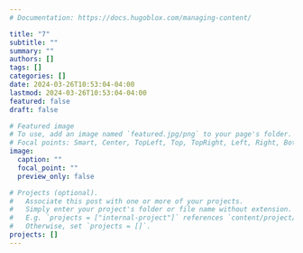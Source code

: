 ```yaml
---
# Documentation: https://docs.hugoblox.com/managing-content/

title: "7"
subtitle: ""
summary: ""
authors: []
tags: []
categories: []
date: 2024-03-26T10:53:04-04:00
lastmod: 2024-03-26T10:53:04-04:00
featured: false
draft: false

# Featured image
# To use, add an image named `featured.jpg/png` to your page's folder.
# Focal points: Smart, Center, TopLeft, Top, TopRight, Left, Right, BottomLeft, Bottom, BottomRight.
image:
  caption: ""
  focal_point: ""
  preview_only: false

# Projects (optional).
#   Associate this post with one or more of your projects.
#   Simply enter your project's folder or file name without extension.
#   E.g. `projects = ["internal-project"]` references `content/project/deep-learning/index.md`.
#   Otherwise, set `projects = []`.
projects: []
---
```

